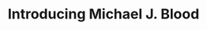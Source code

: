 ---
artist: 'Michael J. Blood'
title: 'Introducing Michael J. Blood'
apple_link: ""
link: 'https://www.dropbox.com/s/ymqwty6958ut7wb/MichaelJBlood.zip?dl=1'
content: "Most blunted gear I've heard since Actress' earliest cuts, no lie. Spread across four twenty-minute sections, Blood conjures the scene of a Manchester pirate radio tranmission fueled by an ungodly amount of glass-tipped pre-rolled's. All of it sounds like Moodymann, Theo Parrish, John T. Gast paying homage to Prince and Dilla with just some Sour Diesel and an MPC 2000. If you worship any of the aforementioned, _Introducing Michael J. Blood_ is absolutely essential.  \n_No one's even reading this, but don't forget to click the album artwork to download if there isn't Apple Music link for streaming._\n"
new_image: ../assets/FFWD/MBJ.jpg
published_date: '2020-05-04T22:03:30.000Z'
---